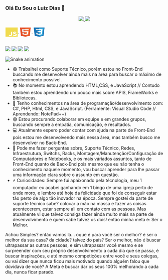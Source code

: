 ### Olá Eu Sou o Luiz Dias 👋
<div align="center">
  <a href="https://github.com/LuizEduD">
  <img height="180em" src="https://github-readme-stats.vercel.app/api?username=LuizEduD&show_icons=true&theme=dark&include_all_commits=true&count_private=true"/>
  <img height="100em" src="https://github-readme-stats.vercel.app/api/top-langs/?username=LuizEduD&layout=compact&langs_count=7&theme=dark"/>
</div>
<div style="display: inline_block"><br>
  <img align="center" alt="Rafa-Js" height="30" width="40" src="https://raw.githubusercontent.com/devicons/devicon/master/icons/javascript/javascript-plain.svg">
  <img align="center" alt="Rafa-HTML" height="30" width="40" src="https://raw.githubusercontent.com/devicons/devicon/master/icons/html5/html5-original.svg">
  <img align="center" alt="Rafa-CSS" height="30" width="40" src="https://raw.githubusercontent.com/devicons/devicon/master/icons/css3/css3-original.svg">

</div>
  
  
</div>
  
  ##
 
<div> 
  <a href="https://www.instagram.com/luizdias.ld/" target="_blank"><img src="https://img.shields.io/badge/-Instagram-%23E4405F?style=for-the-badge&logo=instagram&logoColor=white" target="_blank"></a>
 	<a href="https://api.whatsapp.com/send?phone=+5581992886107&text=Ol%C3%A1" target="_blank"><img src="https://img.shields.io/badge/WhatsApp-25D366?style=for-the-badge&logo=whatsapp&logoColor=white" target="_blank"></a>
  <a href = "mailto:LuizDias.Work@gmail.com"><img src="https://img.shields.io/badge/-Gmail-%23333?style=for-the-badge&logo=gmail&logoColor=white" target="_blank"></a>
  <a href="https://www.linkedin.com/in/luiz-dias-work/" target="_blank"><img src="https://img.shields.io/badge/-LinkedIn-%230077B5?style=for-the-badge&logo=linkedin&logoColor=white" target="_blank"></a> 
 
  ![Snake animation](https://github.com/LuizEduD/rafaballerini/blob/output/github-contribution-grid-snake.svg)
 
</div>

- 😄 Trabalhei como Suporte Técnico, porém estou no Front-End buscando me desenvolver ainda mais na área para buscar o máximo de conhecimento possível. 
- 📚 No momento estou aprendendo HTML,CSS, e JavaScript // Contudo também estou aprendendo um pouco mais sobre APIS, FrameWorks e Bibliotecas.
- 👀 Tenho conhecimentos na área de programação/desenvolvimento com: C#, PHP, Html, CSS, e JavaScript. (Ferramente: Visual Studio Code // Aprendendo: NotePad++)
- 😅 Estou procurando colaborar em equipe e em grandes grupos, buscando sempre a empatia, comunicação, e resultados. 
- 💻 Atualmente espero poder contar com ajuda na parte de Front-End pois estou me desenvolvendo mais nessa área, mas também busco me desenvolver no Back-End.
- 💬 Pode me fazer perguntas sobre, Suporte Técnico, Redes, Infraestrutura, Switchs, Racks, Montagem/Manutenção/Configuração de Computadores e Notebooks, e os mais váriados assuntos, tanto de Front-End quanto de Back-End pois mesmo que eu não tenha o conhecimento naquele momento, vou buscar aprender para lhe passar uma informação clara sobre o assunto em questão. 
- ⚡ Curiosidades: Sempre fui apaixonado pela técnologia, meu 1 computador eu acabei ganhando em 1 bingo de uma igreja perto de onde moro, e lembro até hoje da felicidade que foi de conseguir estar tão perto de algo tão inovador na época. Sempre gostei da parte de suporte técnico sabe? colocar a mão na massa e fazer as coisas acontecerem, estar sempre ali em contato com as pessoas. Mas atualmente vi que talvez consiga fazer ainda muito mais na parte de desenvolvimento e quem sabe talvez os dois! então minha meta é: Ser o Melhor.   

Achou Simples? então vamos lá... oque é para você ser o melhor? é ser o melhor da sua casa? da cidade? talvez do país? 
Ser o melhor, não é buscar ultrapassar as outras pessoas, e sim ultrapassar você mesmo e se surpreender com seu próprio desenvolvimento a cada dia que se passa,
é buscar inspirações, e até mesmo competições entre você e seus colegas, ou vai dizer que nunca ficou mais motivado quando alguém falou que dúvidava de você?
A Meta é buscar dar os seus 100% melhorando a cada dia, nunca ficar parado.

